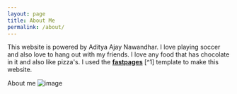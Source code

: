 ```yaml
---
layout: page
title: About Me
permalink: /about/
---
```


This website is powered by Aditya Ajay Nawandhar.
I love playing soccer and also love to hang out with my friends.
I love any food that has chocolate in it and also like pizza's.
I used the **[fastpages](https://github.com/fastai/fastpages)** [^1] template to make this website.

About me ![image]({{site.base.url}}/images/mybrand.png)